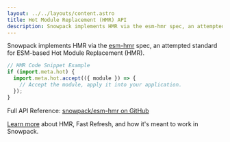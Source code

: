```yaml
---
layout: ../../layouts/content.astro
title: Hot Module Replacement (HMR) API
description: Snowpack implements HMR via the esm-hmr spec, an attempted standard for ESM-based Hot Module Replacement (HMR).
---
```


Snowpack implements HMR via the [esm-hmr](https://github.com/pikapkg/esm-hmr) spec, an attempted standard for ESM-based Hot Module Replacement (HMR).

```js
// HMR Code Snippet Example
if (import.meta.hot) {
  import.meta.hot.accept(({ module }) => {
    // Accept the module, apply it into your application.
  });
}
```

Full API Reference: [snowpack/esm-hmr on GitHub](https://github.com/snowpackjs/esm-hmr)

[Learn more](/concepts/hot-module-replacement) about HMR, Fast Refresh, and how it's meant to work in Snowpack.
